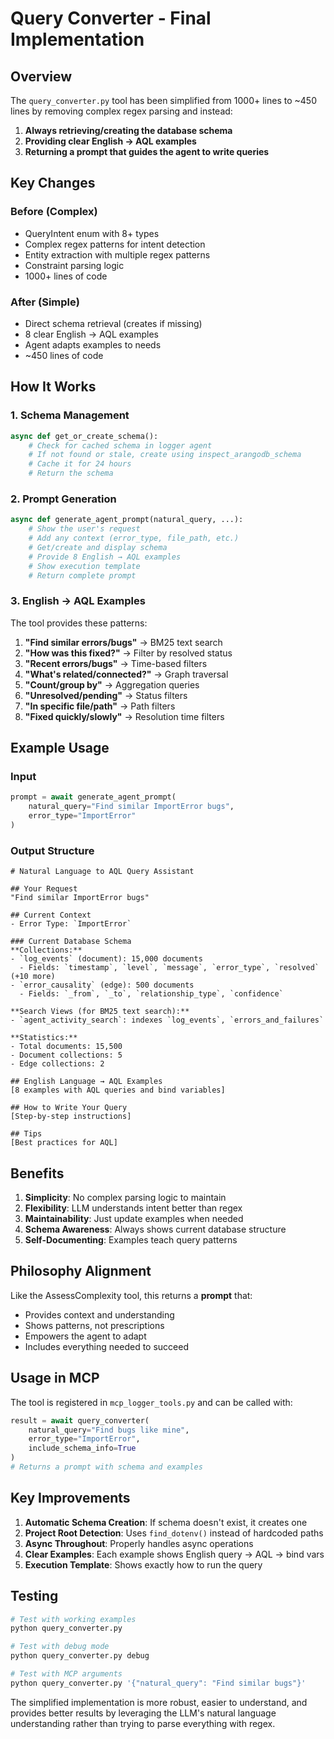 # Query Converter - Final Implementation

## Overview

The `query_converter.py` tool has been simplified from 1000+ lines to ~450 lines by removing complex regex parsing and instead:

1. **Always retrieving/creating the database schema**
2. **Providing clear English → AQL examples**
3. **Returning a prompt that guides the agent to write queries**

## Key Changes

### Before (Complex)
- QueryIntent enum with 8+ types
- Complex regex patterns for intent detection
- Entity extraction with multiple regex patterns
- Constraint parsing logic
- 1000+ lines of code

### After (Simple)
- Direct schema retrieval (creates if missing)
- 8 clear English → AQL examples
- Agent adapts examples to needs
- ~450 lines of code

## How It Works

### 1. Schema Management
```python
async def get_or_create_schema():
    # Check for cached schema in logger agent
    # If not found or stale, create using inspect_arangodb_schema
    # Cache it for 24 hours
    # Return the schema
```

### 2. Prompt Generation
```python
async def generate_agent_prompt(natural_query, ...):
    # Show the user's request
    # Add any context (error_type, file_path, etc.)
    # Get/create and display schema
    # Provide 8 English → AQL examples
    # Show execution template
    # Return complete prompt
```

### 3. English → AQL Examples

The tool provides these patterns:
1. **"Find similar errors/bugs"** → BM25 text search
2. **"How was this fixed?"** → Filter by resolved status
3. **"Recent errors/bugs"** → Time-based filters
4. **"What's related/connected?"** → Graph traversal
5. **"Count/group by"** → Aggregation queries
6. **"Unresolved/pending"** → Status filters
7. **"In specific file/path"** → Path filters
8. **"Fixed quickly/slowly"** → Resolution time filters

## Example Usage

### Input
```python
prompt = await generate_agent_prompt(
    natural_query="Find similar ImportError bugs",
    error_type="ImportError"
)
```

### Output Structure
```
# Natural Language to AQL Query Assistant

## Your Request
"Find similar ImportError bugs"

## Current Context
- Error Type: `ImportError`

### Current Database Schema
**Collections:**
- `log_events` (document): 15,000 documents
  - Fields: `timestamp`, `level`, `message`, `error_type`, `resolved` (+10 more)
- `error_causality` (edge): 500 documents
  - Fields: `_from`, `_to`, `relationship_type`, `confidence`

**Search Views (for BM25 text search):**
- `agent_activity_search`: indexes `log_events`, `errors_and_failures`

**Statistics:**
- Total documents: 15,500
- Document collections: 5
- Edge collections: 2

## English Language → AQL Examples
[8 examples with AQL queries and bind variables]

## How to Write Your Query
[Step-by-step instructions]

## Tips
[Best practices for AQL]
```

## Benefits

1. **Simplicity**: No complex parsing logic to maintain
2. **Flexibility**: LLM understands intent better than regex
3. **Maintainability**: Just update examples when needed
4. **Schema Awareness**: Always shows current database structure
5. **Self-Documenting**: Examples teach query patterns

## Philosophy Alignment

Like the AssessComplexity tool, this returns a **prompt** that:
- Provides context and understanding
- Shows patterns, not prescriptions
- Empowers the agent to adapt
- Includes everything needed to succeed

## Usage in MCP

The tool is registered in `mcp_logger_tools.py` and can be called with:
```python
result = await query_converter(
    natural_query="Find bugs like mine",
    error_type="ImportError",
    include_schema_info=True
)
# Returns a prompt with schema and examples
```

## Key Improvements

1. **Automatic Schema Creation**: If schema doesn't exist, it creates one
2. **Project Root Detection**: Uses `find_dotenv()` instead of hardcoded paths
3. **Async Throughout**: Properly handles async operations
4. **Clear Examples**: Each example shows English query → AQL → bind vars
5. **Execution Template**: Shows exactly how to run the query

## Testing

```bash
# Test with working examples
python query_converter.py

# Test with debug mode
python query_converter.py debug

# Test with MCP arguments
python query_converter.py '{"natural_query": "Find similar bugs"}'
```

The simplified implementation is more robust, easier to understand, and provides better results by leveraging the LLM's natural language understanding rather than trying to parse everything with regex.